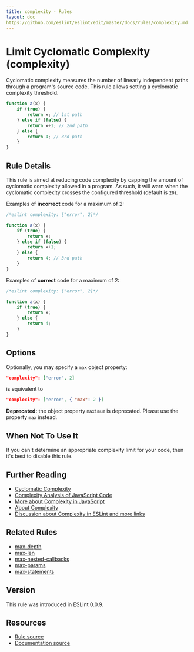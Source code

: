```yaml
---
title: complexity - Rules
layout: doc
https://github.com/eslint/eslint/edit/master/docs/rules/complexity.md
---
```

<!-- Note: No pull requests accepted for this file. See README.md in the root directory for details. -->

# Limit Cyclomatic Complexity (complexity)

Cyclomatic complexity measures the number of linearly independent paths through a program's source code. This rule allows setting a cyclomatic complexity threshold.

```js
function a(x) {
    if (true) {
        return x; // 1st path
    } else if (false) {
        return x+1; // 2nd path
    } else {
        return 4; // 3rd path
    }
}
```

## Rule Details

This rule is aimed at reducing code complexity by capping the amount of cyclomatic complexity allowed in a program. As such, it will warn when the cyclomatic complexity crosses the configured threshold (default is `20`).

Examples of **incorrect** code for a maximum of 2:

```js
/*eslint complexity: ["error", 2]*/

function a(x) {
    if (true) {
        return x;
    } else if (false) {
        return x+1;
    } else {
        return 4; // 3rd path
    }
}
```

Examples of **correct** code for a maximum of 2:

```js
/*eslint complexity: ["error", 2]*/

function a(x) {
    if (true) {
        return x;
    } else {
        return 4;
    }
}
```

## Options

Optionally, you may specify a `max` object property:

```json
"complexity": ["error", 2]
```

is equivalent to

```json
"complexity": ["error", { "max": 2 }]
```

**Deprecated:** the object property `maximum` is deprecated. Please use the property `max` instead.

## When Not To Use It

If you can't determine an appropriate complexity limit for your code, then it's best to disable this rule.

## Further Reading

* [Cyclomatic Complexity](https://en.wikipedia.org/wiki/Cyclomatic_complexity)
* [Complexity Analysis of JavaScript Code](http://ariya.ofilabs.com/2012/12/complexity-analysis-of-javascript-code.html)
* [More about Complexity in JavaScript](https://craftsmanshipforsoftware.com/2015/05/25/complexity-for-javascript/)
* [About Complexity](https://web.archive.org/web/20160808115119/http://jscomplexity.org/complexity)
* [Discussion about Complexity in ESLint and more links](https://github.com/eslint/eslint/issues/4808#issuecomment-167795140)

## Related Rules

* [max-depth](max-depth)
* [max-len](max-len)
* [max-nested-callbacks](max-nested-callbacks)
* [max-params](max-params)
* [max-statements](max-statements)

## Version

This rule was introduced in ESLint 0.0.9.

## Resources

* [Rule source](https://github.com/eslint/eslint/tree/master/lib/rules/complexity.js)
* [Documentation source](https://github.com/eslint/eslint/tree/master/docs/rules/complexity.md)
